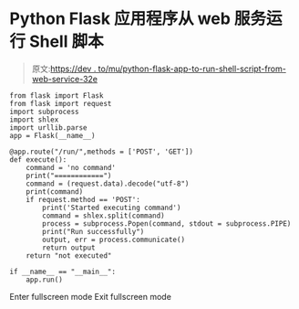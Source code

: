 # Python Flask 应用程序从 web 服务运行 Shell 脚本

> 原文:[https://dev . to/mu/python-flask-app-to-run-shell-script-from-web-service-32e](https://dev.to/mu/python-flask-app-to-run-shell-script-from-web-service-32e)

```
from flask import Flask
from flask import request
import subprocess
import shlex
import urllib.parse
app = Flask(__name__)

@app.route("/run/",methods = ['POST', 'GET'])
def execute():
    command = 'no command'
    print("============")
    command = (request.data).decode("utf-8")
    print(command)
    if request.method == 'POST':
        print('Started executing command')
        command = shlex.split(command)
        process = subprocess.Popen(command, stdout = subprocess.PIPE)
        print("Run successfully")
        output, err = process.communicate()
        return output
    return "not executed"

if __name__ == "__main__":
    app.run() 
```

Enter fullscreen mode Exit fullscreen mode